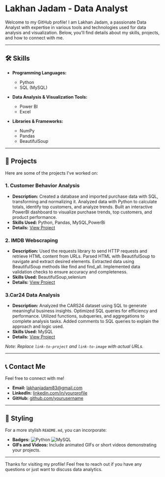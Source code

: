 # Lakhan Jadam - Data Analyst

Welcome to my GitHub profile! I am Lakhan Jadam, a passionate Data Analyst with expertise in various tools and technologies used for data analysis and visualization. Below, you'll find details about my skills, projects, and how to connect with me.

---

## 🛠️ Skills

- **Programming Languages:**
  - Python
  - SQL (MySQL)

- **Data Analysis & Visualization Tools:**
  - Power BI
  - Excel

- **Libraries & Frameworks:**
  - NumPy
  - Pandas
  - BeautifulSoup

---

## 📁 Projects

Here are some of the projects I've worked on:

### 1. Customer Behavior Analysis
- **Description:** Created a database and imported purchase data with SQL, transforming and normalizing it. Analyzed data with Python to calculate totals, identify top customers, and analyze trends. Built an interactive PowerBI dashboard to visualize purchase trends, top customers, and product performance.
- **Skills Used:** Python, Pandas, MySQL,PowerBi
- **Details:** [View Project](https://github.com/lakhan9340/Customer-Purchase-Behavior-Analysis-and-Reporting-)

### 2. IMDB Webscraping 
- **Description:** Used the requests library to send HTTP requests and retrieve HTML content from URLs. Parsed HTML with BeautifulSoup to navigate and extract desired elements. Extracted data using BeautifulSoup methods like find and find_all. Implemented data validation checks to ensure accuracy and completeness.
- **Skills Used:** BeautifulSoup,selenium
- **Details:** [View Project](https://github.com/lakhan9340/IMDB-Web-scarping-)

### 3.Car24 Data Analysis
- **Description:** Analyzed the CARS24 dataset using SQL to generate meaningful business insights. Optimized SQL queries for efficiency and performance. Utilized functions, subqueries, and aggregations to complete analysis tasks. Added comments to SQL queries to explain the approach and logic used.
- **Skills Used:** MySQL
- **Details:** [View Project]([link-to-project](https://github.com/lakhan9340/Car24-Data-Analysis-By-Using-SQL))

*Note: Replace `link-to-project` and `link-to-image` with actual URLs.*

---

## 📞 Contact Me

Feel free to connect with me!

- **Email:** [lakhanjadam83@gmail.com](mailto:your-lakhanjadam83@gmail.com)
- **LinkedIn:** [linkedin.com/in/yourprofile](https://www.linkedin.com/in/lakhan-jadam-91a775131/)
- **GitHub:** [github.com/yourusername](https://github.com/lakhan9340)

---

## 🎨 Styling

For a more stylish `README.md`, you can incorporate:

- **Badges:** ![Python](https://img.shields.io/badge/Python-3.8-blue) ![MySQL](https://img.shields.io/badge/MySQL-8.0-blue)
- **GIFs and Videos:** Include animated GIFs or short videos demonstrating your projects.

---

Thanks for visiting my profile! Feel free to reach out if you have any questions or just want to discuss data analytics.


